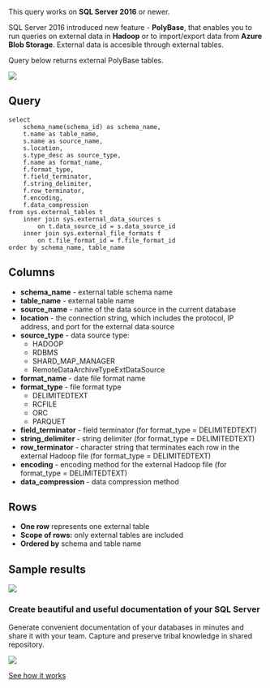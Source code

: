 This query works on **SQL Server 2016** or newer.

SQL Server 2016 introduced new feature - **PolyBase**, that enables you to run queries on external data in **Hadoop** or to import/export data from **Azure Blob Storage**. External data is accesible through external tables.

Query below returns external PolyBase tables.

[![](https://dataedo.com/asset/img/markdown/docs/test-article/3187eed29ce5b9127613e8a72fc11156.png)](https://dataedo.com/blog/confused-when-trying-to-work-with-databases?cta=kb-query-confused)

## Query

```
select 
    schema_name(schema_id) as schema_name,
    t.name as table_name,
    s.name as source_name,
    s.location, 
    s.type_desc as source_type,
    f.name as format_name,
    f.format_type,
    f.field_terminator,
    f.string_delimiter,
    f.row_terminator,
    f.encoding,
    f.data_compression
from sys.external_tables t
    inner join sys.external_data_sources s
        on t.data_source_id = s.data_source_id
    inner join sys.external_file_formats f
        on t.file_format_id = f.file_format_id
order by schema_name, table_name
```

## Columns

-   **schema\_name** - external table schema name
-   **table\_name** - external table name
-   **source\_name** - name of the data source in the current database
-   **location** - the connection string, which includes the protocol, IP address, and port for the external data source
-   **source\_type** - data source type:
    -   HADOOP
    -   RDBMS
    -   SHARD\_MAP\_MANAGER
    -   RemoteDataArchiveTypeExtDataSource
-   **format\_name** - date file format name
-   **format\_type** - file format type
    -   DELIMITEDTEXT
    -   RCFILE
    -   ORC
    -   PARQUET
-   **field\_terminator** - field terminator (for format\_type = DELIMITEDTEXT)
-   **string\_delimiter** - string delimiter (for format\_type = DELIMITEDTEXT)
-   **row\_terminator** - character string that terminates each row in the external Hadoop file (for format\_type = DELIMITEDTEXT)
-   **encoding** - encoding method for the external Hadoop file (for format\_type = DELIMITEDTEXT)
-   **data\_compression** - data compression method

## Rows

-   **One row** represents one external table
-   **Scope of rows:** only external tables are included
-   **Ordered by** schema and table name

## Sample results

![](https://dataedo.com/asset/img/kb/query/sql-server/polybase_external_tables.png)

### Create beautiful and useful documentation of your SQL Server

Generate convenient documentation of your databases in minutes and share it with your team. Capture and preserve tribal knowledge in shared repository.

[![](https://dataedo.com/asset/img/markdown/docs/test-article/30c11fa4b210f11740f56e85ca8bf9c6.gif)](https://demo.dataedo.com/)

[See how it works](https://demo.dataedo.com/)